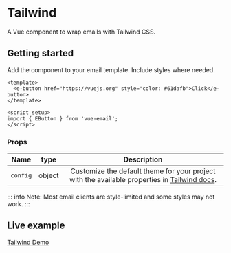 # Tailwind
A Vue component to wrap emails with Tailwind CSS.

## Getting started
Add the component to your email template. Include styles where needed.


```vue
<template>
  <e-button href="https://vuejs.org" style="color: #61dafb">Click</e-button>
</template>

<script setup>
import { EButton } from 'vue-email';
</script>
```

### Props

| Name     |  type  |                                                            Description                                                             |
| -------- | :----: | :--------------------------------------------------------------------------------------------------------------------------------: |
| `config` | object | Customize the default theme for your project with the available properties in [Tailwind docs](https://tailwindcss.com/docs/theme). |

::: info
Note: Most email clients are style-limited and some styles may not work.
:::

## Live example

[Tailwind Demo](https://vue-email-demo.vercel.app/preview/vercel-invite-user)
